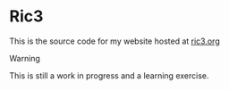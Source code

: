 # Ric3

This is the source code for my website hosted at [ric3.org](http://ric3.org)

> [!WARNING]  
> This is still a work in progress and a learning exercise.
